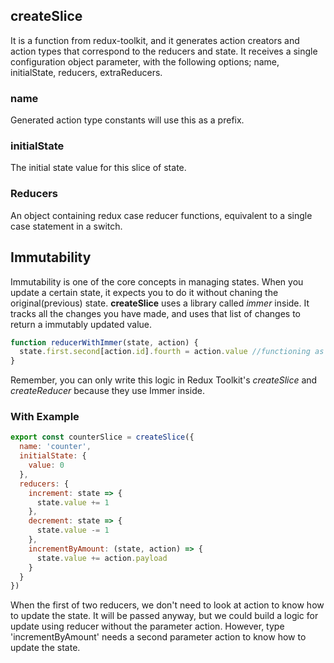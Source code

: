 ## createSlice
It is a function from redux-toolkit, and it generates action creators and action types that correspond to the reducers and state.
It receives a single configuration object parameter, with the following options; name, initialState, reducers, extraReducers.

### name
Generated action type constants will use this as a prefix.

### initialState
The initial state value for this slice of state.

### Reducers
An object containing redux case reducer functions, equivalent to a single case statement in a switch.

Immutability
---
Immutability is one of the core concepts in managing states. When you update a certain state, it expects you to do it without chaning the original(previous) state.
**createSlice** uses a library called *immer* inside. It tracks all the changes you have made, and uses that list of changes to return a immutably updated value.
```javascript
function reducerWithImmer(state, action) {
  state.first.second[action.id].fourth = action.value //functioning as if you spread all the original data into a new object
}
```
Remember, you can only write this logic in Redux Toolkit's *createSlice* and *createReducer* because they use Immer inside.

### With Example
```javascript
export const counterSlice = createSlice({
  name: 'counter',
  initialState: {
    value: 0
  },
  reducers: {
    increment: state => {
      state.value += 1
    },
    decrement: state => {
      state.value -= 1
    },
    incrementByAmount: (state, action) => {
      state.value += action.payload
    }
  }
})
```
When the first of two reducers, we don't need to look at action to know how to update the state. It will be passed anyway, but we could build a logic for update using reducer without the parameter action. However, type 'incrementByAmount' needs a second parameter action to know how to update the state.

